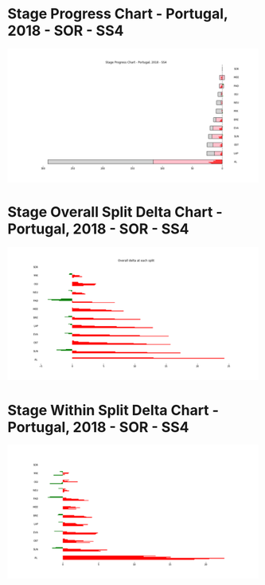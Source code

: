 # Stage Progress Chart - Portugal, 2018 - SOR - SS4

![](images/stage_report_4_SOR.png)
# Stage Overall Split Delta Chart - Portugal, 2018 - SOR - SS4

![](images/stage_report_split_delta_4_SOR.png)
# Stage Within Split Delta Chart - Portugal, 2018 - SOR - SS4

![](images/stage_report_individual_split_delta_4_SOR.png)
